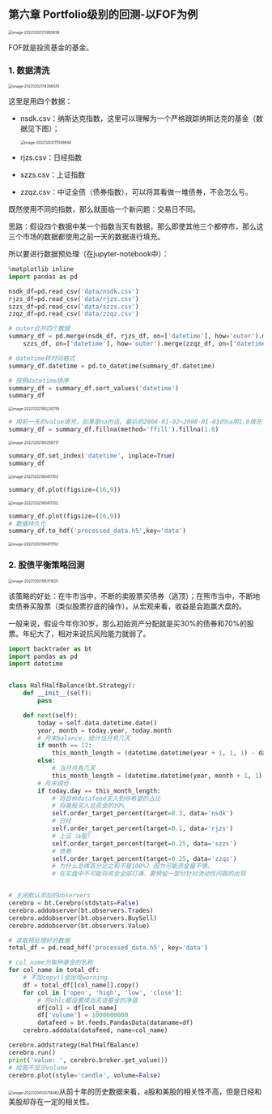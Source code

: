 ## 第六章 Portfolio级别的回测-以FOF为例

<img src="assets/image-20221202173955859.png" alt="image-20221202173955859" style="zoom:50%;" />

FOF就是投资基金的基金。

### 1. 数据清洗

<img src="assets/image-20221202174356574.png" alt="image-20221202174356574" style="zoom:50%;" />

这里是用四个数据：

- nsdk.csv：纳斯达克指数，这里可以理解为一个严格跟踪纳斯达克的基金（数据见下图）；

  <img src="assets/image-20221202175146644.png" alt="image-20221202175146644" style="zoom:50%;" />

- rjzs.csv：日经指数

- szzs.csv：上证指数

- zzqz.csv：中证全债（债券指数），可以将其看做一堆债券，不会怎么亏。

既然使用不同的指数，那么就面临一个新问题：交易日不同。

思路：假设四个数据中某一个指数当天有数据，那么即使其他三个都停市，那么这三个市场的数据都使用之前一天的数据进行填充。

所以要进行数据预处理（在jupyter-notebook中）：

```python
%matplotlib inline
import pandas as pd

nsdk_df=pd.read_csv('data/nsdk.csv')
rjzs_df=pd.read_csv('data/rjzs.csv')
szzs_df=pd.read_csv('data/szzs.csv')
zzqz_df=pd.read_csv('data/zzqz.csv')

# outer合并四个数据
summary_df = pd.merge(nsdk_df, rjzs_df, on=['datetime'], how='outer').merge(
    szzs_df, on=['datetime'], how='outer').merge(zzqz_df, on=['datetime'], how='outer')

# datetime转时间格式
summary_df.datetime = pd.to_datetime(summary_df.datetime)

# 按照datetime排序
summary_df = summary_df.sort_values('datetime')
summary_df
```

<img src="assets/image-20221202193230755.png" alt="image-20221202193230755" style="zoom:50%;" />

```python
# 用前一天的value填充，如果是na的话。最后的2008-01-02~2008-01-03的na用1.0填充
summary_df = summary_df.fillna(method='ffill').fillna(1.0)
```

<img src="assets/image-20221202193256717.png" alt="image-20221202193256717" style="zoom:50%;" />

```python
summary_df.set_index('datetime', inplace=True)
summary_df
```

<img src="assets/image-20221202193411702.png" alt="image-20221202193411702" style="zoom:50%;" />

```python
summary_df.plot(figsize=(16,9))
```

<img src="assets/image-20221202193411702.png" alt="image-20221202193411702" style="zoom:50%;" />

```python
summary_df.plot(figsize=(16,9))
# 数据持久化
summary_df.to_hdf('processed_data.h5',key='data')
```

<img src="assets/1.png" alt="image-20221202193411702" style="zoom:50%;" />

### 2. 股债平衡策略回测

<img src="assets/image-20221202195311825.png" alt="image-20221202195311825" style="zoom:50%;" />

该策略的好处：在牛市当中，不断的卖股票买债券（逃顶）；在熊市当中，不断地卖债券买股票（类似股票抄底的操作）。从宏观来看，收益是会跑赢大盘的。

一般来说，假设今年你30岁，那么初始资产分配就是买30%的债券和70%的股票。年纪大了，相对来说抗风险能力就弱了。

```python
import backtrader as bt
import pandas as pd
import datetime


class HalfHalfBalance(bt.Strategy):
    def __init__(self):
        pass

    def next(self):
        today = self.data.datetime.date()
        year, month = today.year, today.month
        # 月末balance，统计当月有几天
        if month == 12:
            this_month_length = (datetime.datetime(year + 1, 1, 1) - datetime.datetime(year, month, 1)).days
        else:
            # 当月共有几天
            this_month_length = (datetime.datetime(year, month + 1, 1) - datetime.datetime(year, month, 1)).days
        # 月末调仓
        if today.day == this_month_length:
            # 将目标datafeed买入到你希望的占比
            # 将美股买入总资金的30%
            self.order_target_percent(target=0.3, data='nsdk')
            # 日经
            self.order_target_percent(target=0.1, data='rjzs')
            # 上证（a股）
            self.order_target_percent(target=0.25, data='szzs')
            # 债券
            self.order_target_percent(target=0.25, data='zzqz')
            # 为什么总体百分比之和不是100%? 因为可能资金量不够。
            # 在实盘中不可能将资金全部打满，要预留一部分针对流动性问题的出现


# 关闭默认添加的observers
cerebro = bt.Cerebro(stdstats=False)
cerebro.addobserver(bt.observers.Trades)
cerebro.addobserver(bt.observers.BuySell)
cerebro.addobserver(bt.observers.Value)

# 读取预处理好的数据
total_df = pd.read_hdf('processed_data.h5', key='data')

# col_name为每种基金的名称
for col_name in total_df:
    # 不加copy()会出现warning
    df = total_df[[col_name]].copy()
    for col in ['open', 'high', 'low', 'close']:
        # 将ohlc都设置成当天该基金的净值
        df[col] = df[col_name]
        df['volume'] = 1000000000
        datafeed = bt.feeds.PandasData(dataname=df)
    cerebro.adddata(datafeed, name=col_name)

cerebro.addstrategy(HalfHalfBalance)
cerebro.run()
print('value: ', cerebro.broker.get_value())
# 绘图不显示volume
cerebro.plot(style='candle', volume=False)
```

<img src="assets/image-20221204133718462.png" alt="image-20221204133718462" style="zoom:50%;" />从前十年的历史数据来看，a股和美股的相关性不高，但是日经和美股却存在一定的相关性。